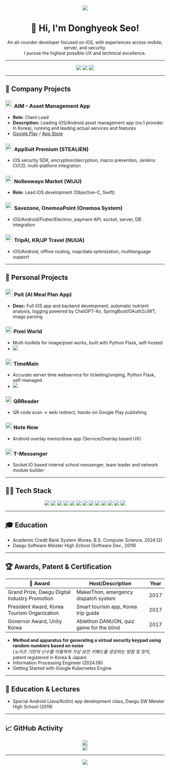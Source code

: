 <div align="center">
  <img src="https://capsule-render.vercel.app/api?type=waving&color=0:a1c4fd,100:a1c4fd&height=200&section=header&text=Donghyeok%20Seo&fontSize=50&fontAlignY=40&desc=All-Round%20Mobile%20%7C%20Security%20%7C%20Server&descSize=25" />
</div>

<h1 align="center">👋 Hi, I'm Donghyeok Seo!</h1>
<p align="center">
  An all-rounder developer focused on iOS, with experiences across mobile, server, and security.<br>
  I pursue the highest possible UX and technical excellence.
</p>

---

<p align="center">
  <a href="https://github.com/DAWNCR0W"><img src="https://img.shields.io/badge/GitHub-DAWNCR0W-181717?style=for-the-badge&logo=github" /></a>
  <a href="https://www.linkedin.com/in/donghyeok-seo"><img src="https://img.shields.io/badge/LinkedIn-donghyeokseo-0A66C2?style=for-the-badge&logo=linkedin" /></a>
  <img src="https://komarev.com/ghpvc/?username=DAWNCR0W&color=blue&style=flat-square&label=profile+views"/>
</p>

---

## 🏢 Company Projects

### <img src="https://img.icons8.com/color/48/000000/apple-app-store--v2.png" width="24"/> AIM – Asset Management App
- **Role:** Client Lead
- **Description:** Leading iOS/Android asset management app (no.1 provider in Korea), running and leading actual services and features  
- [Google Play](https://play.google.com/store/apps/details?id=co.getaim.android&hl=ko&pli=1) / [App Store](https://apps.apple.com/kr/app/%EC%83%81%EC%9C%84-1-%EC%9E%90%EC%82%B0%EA%B4%80%EB%A6%AC-aim/id1054938992)

### <img src="https://img.icons8.com/color/48/000000/lock-2.png" width="24"/> AppSuit Premium (STEALIEN)
- iOS security SDK, encryption/decryption, macro prevention, Jenkins CI/CD, multi-platform integration

### <img src="https://img.icons8.com/color/48/000000/shop.png" width="24"/> Nolleowayo Market (WIJU)
- **Role:** Lead iOS development (Objective-C, Swift)

### <img src="https://img.icons8.com/color/48/000000/web.png" width="24"/> Savezone, OnemoaPoint (Onemoa System)
- iOS/Android/Flutter/Electron, payment API, socket, server, DB integration

### <img src="https://img.icons8.com/color/48/000000/around-the-globe.png" width="24"/> TripAI, KR/JP Travel (NUUA)
- iOS/Android, offline routing, map/data optimization, multilanguage support

---

## 🌟 Personal Projects

### <img src="https://img.icons8.com/fluency/48/000000/light-on.png" width="24"/> Poit (AI Meal Plan App)
- **Desc:** Full iOS app and backend development, automatic nutrient analysis, logging powered by ChatGPT-4o, SpringBoot/OAuth2/JWT, image parsing

### <img src="https://img.icons8.com/color/48/000000/pixel-art.png" width="22"/> Pixel World  
- Multi-toolkits for image/pixel works, built with Python Flask, self-hosted  
- <a href="https://pixel-world.ifmain.net"><img src="https://img.shields.io/badge/Pixel%20World-Go-green?style=flat-square"/></a>

### <img src="https://img.icons8.com/color/48/000000/clock--v2.png" width="22"/> TimeMain  
- Accurate server time webservice for ticketing/sniping, Python Flask, self-managed  
- <a href="https://time.ifmain.net"><img src="https://img.shields.io/badge/TimeMain-Go-blue?style=flat-square" /></a>

### <img src="https://img.icons8.com/color/48/000000/qr-code.png" width="22"/> QRReader  
- QR code scan → web redirect, hands-on Google Play publishing

### <img src="https://img.icons8.com/color/48/000000/document--v1.png" width="22"/> Note Now  
- Android overlay memo/draw app (Service/Overlay based UX)

### <img src="https://img.icons8.com/color/48/000000/chat.png" width="22"/> T-Messenger  
- Socket.IO based internal school messenger, team leader and network module builder

---

## 👨‍💻 Tech Stack

<p align="center">
  <img src="https://img.shields.io/badge/iOS-Swift-orange?style=for-the-badge&logo=swift"/>
  <img src="https://img.shields.io/badge/iOS-ObjectiveC-0a192f?style=for-the-badge&logo=apple"/>
  <img src="https://img.shields.io/badge/Android-Java-3DDC84?style=for-the-badge&logo=android"/>
  <img src="https://img.shields.io/badge/Flutter-Dart-01579B?style=for-the-badge&logo=flutter"/>
  <img src="https://img.shields.io/badge/Python-3766AB?style=for-the-badge&logo=python"/>
  <img src="https://img.shields.io/badge/Flask-black?style=for-the-badge&logo=flask"/>
  <img src="https://img.shields.io/badge/MySQL-4479A1?style=for-the-badge&logo=mysql"/>
  <img src="https://img.shields.io/badge/SpringBoot-6DB33F?style=for-the-badge&logo=springboot"/>
  <img src="https://img.shields.io/badge/Docker-2496ED?style=for-the-badge&logo=docker"/>
  <img src="https://img.shields.io/badge/Jenkins-D24939?style=for-the-badge&logo=jenkins"/>
  <img src="https://img.shields.io/badge/C++-00599C?style=for-the-badge&logo=cplusplus"/>
  <img src="https://img.shields.io/badge/OAuth2-gray?style=for-the-badge&logo=oauth"/>
  <img src="https://img.shields.io/badge/JWT-black?style=for-the-badge&logo=jsonwebtokens"/>
</p>

---

## 🎓 Education

- Academic Credit Bank System (Korea, B.S. Computer Science, 2024.12)
- Daegu Software Meister High School (Software Dev., 2019)

---

## 🏆 Awards, Patent & Certification

| 🥇 Award                                | Host/Description                              | Year  |
|----------------------------------------|-----------------------------------------------|-------|
| Grand Prize, Daegu Digital Industry Promotion  | MakerThon, emergency dispatch system          | 2017  |
| President Award, Korea Tourism Organization   | Smart tourism app, Korea trip guide           | 2017  |
| Governor Award, Unity Korea                   | Ablethon DANUON, quiz game for the blind      | 2017  |

- **Method and apparatus for generating a virtual security keypad using random numbers based on noise**  
  (*노이즈 기반의 난수를 이용하여 가상 보안 키패드를 생성하는 방법 및 장치*, patent registered in Korea & Japan)
- Information Processing Engineer (2024.06)
- Getting Started with Google Kubernetes Engine

---

## 💬 Education & Lectures
- Special Android (Java/Kotlin) app development class, Daegu SW Meister High School (2019)

---

## 📈 GitHub Activity

<p align="center">
  <img src="https://github-readme-streak-stats.herokuapp.com?user=DAWNCR0W&theme=tokyonight&hide_border=true"/>
  <br>
  <img src="https://github-readme-stats.vercel.app/api/top-langs/?username=DAWNCR0W&layout=compact&theme=tokyonight"/>
</p>

---

<div align="center">
  <img src="https://capsule-render.vercel.app/api?type=waving&color=0:a1c4fd,100:a1c4fd&height=100&section=footer" />
</div>

